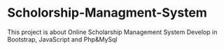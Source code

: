 # Scholorship-Managment-System
This project is about Online Scholarship Management System Develop in Bootstrap, JavaScript and Php&amp;MySql

